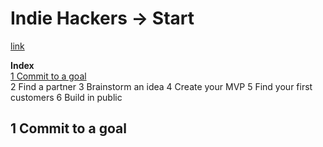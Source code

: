 # Indie Hackers -> Start
[link](https://www.indiehackers.com/start)

**Index**  
[1 Commit to a goal](#1-commit-to-a-goal)  
2 Find a partner
3 Brainstorm an idea
4 Create your MVP
5 Find your first customers
6 Build in public

## 1 Commit to a goal
